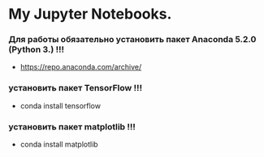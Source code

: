 # My  Jupyter Notebooks.

### Для работы обязательно установить пакет Anaconda 5.2.0 (Python 3.)  !!!
* https://repo.anaconda.com/archive/

### установить пакет TensorFlow  !!!
* conda install tensorflow 

### установить пакет matplotlib  !!!
* conda install matplotlib 